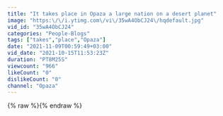 ```yaml
---
title: "It takes place in Opaza a large nation on a desert planet"
image: "https:\/\/i.ytimg.com\/vi\/35wA4ObCJ24\/hqdefault.jpg"
vid_id: "35wA4ObCJ24"
categories: "People-Blogs"
tags: ["takes","place","Opaza"]
date: "2021-11-09T00:59:49+03:00"
vid_date: "2021-10-15T11:53:23Z"
duration: "PT8M25S"
viewcount: "966"
likeCount: "0"
dislikeCount: "0"
channel: "Opaza"
---
```

{% raw %}{% endraw %}
